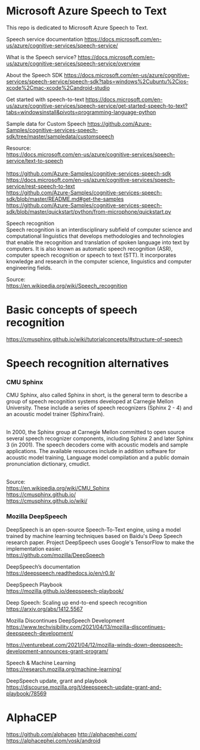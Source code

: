 # Microsoft Azure Speech to Text
This repo is dedicated to Microsoft Azure Speech to Text.

Speech service documentation
https://docs.microsoft.com/en-us/azure/cognitive-services/speech-service/

What is the Speech service?
https://docs.microsoft.com/en-us/azure/cognitive-services/speech-service/overview

About the Speech SDK
https://docs.microsoft.com/en-us/azure/cognitive-services/speech-service/speech-sdk?tabs=windows%2Cubuntu%2Cios-xcode%2Cmac-xcode%2Candroid-studio

Get started with speech-to-text
https://docs.microsoft.com/en-us/azure/cognitive-services/speech-service/get-started-speech-to-text?tabs=windowsinstall&pivots=programming-language-python


Sample data for Custom Speech
https://github.com/Azure-Samples/cognitive-services-speech-sdk/tree/master/sampledata/customspeech

Resource: <BR>
https://docs.microsoft.com/en-us/azure/cognitive-services/speech-service/text-to-speech<BR>  
https://github.com/Azure-Samples/cognitive-services-speech-sdk <BR>
https://docs.microsoft.com/en-us/azure/cognitive-services/speech-service/rest-speech-to-text<BR> 
https://github.com/Azure-Samples/cognitive-services-speech-sdk/blob/master/README.md#get-the-samples<BR>
https://github.com/Azure-Samples/cognitive-services-speech-sdk/blob/master/quickstart/python/from-microphone/quickstart.py <BR>


  

Speech recognition <BR>
Speech recognition is an interdisciplinary subfield of computer science and computational linguistics that develops methodologies and technologies that enable the recognition and translation of spoken language into text by computers. It is also known as automatic speech recognition (ASR), computer speech recognition or speech to text (STT). It incorporates knowledge and research in the computer science, linguistics and computer engineering fields.<BR>

Source:<BR>
https://en.wikipedia.org/wiki/Speech_recognition<BR>
  
# Basic concepts of speech recognition  
https://cmusphinx.github.io/wiki/tutorialconcepts/#structure-of-speech


# Speech recognition alternatives

### CMU Sphinx
CMU Sphinx, also called Sphinx in short, is the general term to describe a group of speech recognition systems developed at Carnegie Mellon University. These include a series of speech recognizers (Sphinx 2 - 4) and an acoustic model trainer (SphinxTrain). <BR><BR>

In 2000, the Sphinx group at Carnegie Mellon committed to open source several speech recognizer components, including Sphinx 2 and later Sphinx 3 (in 2001). The speech decoders come with acoustic models and sample applications. The available resources include in addition software for acoustic model training, Language model compilation and a public domain pronunciation dictionary, cmudict.<BR><BR>

Source: <BR>
https://en.wikipedia.org/wiki/CMU_Sphinx<BR>
https://cmusphinx.github.io/ <BR>
https://cmusphinx.github.io/wiki/ <BR>  
  

### Mozilla DeepSpeech
DeepSpeech is an open-source Speech-To-Text engine, using a model trained by machine learning techniques based on Baidu's Deep Speech research paper. Project DeepSpeech uses Google's TensorFlow to make the implementation easier. <BR>
https://github.com/mozilla/DeepSpeech <BR>

DeepSpeech’s documentation <BR>
https://deepspeech.readthedocs.io/en/r0.9/ <BR>
  
DeepSpeech Playbook <BR>
https://mozilla.github.io/deepspeech-playbook/ <BR>

Deep Speech: Scaling up end-to-end speech recognition <BR>
https://arxiv.org/abs/1412.5567 <BR>

Mozilla Discontinues DeepSpeech Development <BR>
https://www.techvisibility.com/2021/04/13/mozilla-discontinues-deepspeech-development/<BR>

https://venturebeat.com/2021/04/12/mozilla-winds-down-deepspeech-development-announces-grant-program/

Speech & Machine Learning <BR>
https://research.mozilla.org/machine-learning/<BR>





DeepSpeech update, grant and playbook <BR>
https://discourse.mozilla.org/t/deepspeech-update-grant-and-playbook/78569 <BR>
  

# AlphaCEP
https://github.com/alphacep
http://alphacephei.com/
https://alphacephei.com/vosk/android


